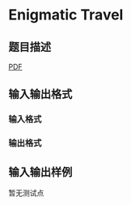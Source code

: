 # Enigmatic Travel

## 题目描述

[problemUrl]: https://uva.onlinejudge.org/index.php?option=com_onlinejudge&Itemid=8&category=246&page=show_problem&problem=3629

[PDF](https://uva.onlinejudge.org/external/11/p1188.pdf)

## 输入输出格式

### 输入格式

### 输出格式

## 输入输出样例

暂无测试点

